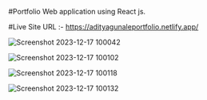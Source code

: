 #Portfolio Web application using React js.

#Live Site URL :- https://adityagunaleportfolio.netlify.app/




![Screenshot 2023-12-17 100042](https://github.com/adityagunale/React--Portfolio/assets/121552299/3b865067-2892-4ae1-be83-e865cd0860bc)


![Screenshot 2023-12-17 100102](https://github.com/adityagunale/React--Portfolio/assets/121552299/6bc1cd53-805f-4282-8520-3f3560de4ec6)


![Screenshot 2023-12-17 100118](https://github.com/adityagunale/React--Portfolio/assets/121552299/5787383e-6846-4721-b1fd-7b100a8be212)


![Screenshot 2023-12-17 100132](https://github.com/adityagunale/React--Portfolio/assets/121552299/5c7608f7-4f4e-414d-8f67-2c74a613af5e)
